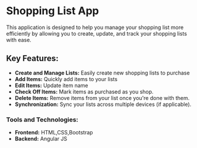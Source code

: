 # Shopping List App
This application is designed to help you manage your shopping list more efficiently by allowing you to create, update, and track your shopping lists with ease.
   
## Key Features:

+ **Create and Manage Lists:** Easily create new shopping lists to purchase
+ **Add Items:** Quickly add items to your lists 
+ **Edit Items:** Update item name
+ **Check Off Items:** Mark items as purchased as you shop.
+ **Delete Items:** Remove items from your list once you're done with them.
+ **Synchronization:** Sync your lists across multiple devices (if applicable).            

### Tools and Technologies:

* **Frontend:** HTML,CSS,Bootstrap
* **Backend:**  Angular JS





